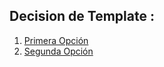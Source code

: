 ## Decision de Template :
 1. [Primera Opción ](Primera_entrega1.pdf)
 2. [Segunda Opción ](Primera_entrega2.pdf) 
